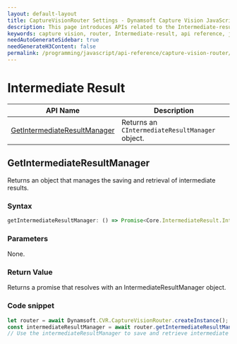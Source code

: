 ```yaml
---
layout: default-layout
title: CaptureVisionRouter Settings - Dynamsoft Capture Vision JavaScript Edition API
description: This page introduces APIs related to the Intermediate-result of CaptureVisionRouter of Dynamsoft Capture Vision JavaScript Edition.
keywords: capture vision, router, Intermediate-result, api reference, javascript, js
needAutoGenerateSidebar: true
needGenerateH3Content: false
permalink: /programming/javascript/api-reference/capture-vision-router/intermediate-result.html
---
```


# Intermediate Result

| API Name                                                      | Description                                               |
| ------------------------------------------------------------- | --------------------------------------------------------- |
| [GetIntermediateResultManager](#getintermediateresultmanager) | Returns an `CIntermediateResultManager` object.           |

## GetIntermediateResultManager

Returns an object that manages the saving and retrieval of intermediate results.

### Syntax

```js
getIntermediateResultManager: () => Promise<Core.IntermediateResult.IntermediateResultManager>;
```

### Parameters

None.

### Return Value

Returns a promise that resolves with an IntermediateResultManager object.

### Code snippet

```js
let router = await Dynamsoft.CVR.CaptureVisionRouter.createInstance();
const intermediateResultManager = await router.getIntermediateResultManager();
// Use the intermediateResultManager to save and retrieve intermediate results
```